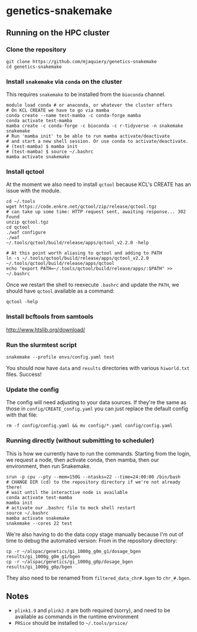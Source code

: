 # genetics-snakemake

## Running on the HPC cluster

### Clone the repository

```shell
git clone https://github.com/mjaquiery/genetics-snakemake
cd genetics-snakemake
```

###  Install `snakemake` via `conda` on the cluster
This requires `snakemake` to be installed from the `bioconda` channel. 

```shell
module load conda # or anaconda, or whatever the cluster offers
# On KCL CREATE we have to go via mamba 
conda create --name test-mamba -c conda-forge mamba
conda activate test-mamba
mamba create -c conda-forge -c bioconda -c r-tidyverse -n snakemake snakemake
# Run 'mamba init' to be able to run mamba activate/deactivate
# and start a new shell session. Or use conda to activate/deactivate.
# (test-mamba) $ mamba init
# (test-mamba) $ source ~/.bashrc
mamba activate snakemake
```


### Install qctool

At the moment we also need to install `qctool` because KCL's CREATE has an issue with the module.

```shell
cd ~/.tools
wget https://code.enkre.net/qctool/zip/release/qctool.tgz
# can take up some time: HTTP request sent, awaiting response... 302 Found
unzip qctool.tgz
cd qctool
./waf configure
./waf
~/.tools/qctool/build/release/apps/qctool_v2.2.0 -help

# At this point worth aliasing to qctool and adding to PATH
ln -s ~/.tools/qctool/build/release/apps/qctool_v2.2.0 ~/.tools/qctool/build/release/apps/qctool
echo "export PATH=~/.tools/qctool/build/release/apps/:$PATH" >> ~/.bashrc
```

Once we restart the shell to reexecute `.bashrc` and update the `PATH`,
we should have `qctool` available as a command:

```shell
qctool -help
```

### Install bcftools from samtools

http://www.htslib.org/download/

### Run the slurmtest script

```shell
snakemake --profile envs/config.yaml test
```

You should now have `data` and `results` directories with various `hiworld.txt` files. Success!


### Update the config

The config will need adjusting to your data sources. 
If they're the same as those in `config/CREATE_config.yaml` you can just replace the 
default config with that file:
```shell
rm -f config/config.yaml && mv config/*.yaml config/config.yaml
```

### Running directly (without submitting to scheduler)

This is how we currently have to run the commands.
Starting from the login, we request a node, then activate conda, then mamba, 
then our environment, then run Snakemake.

```shell
srun -p cpu --pty --mem=150G --ntasks=22 --time=24:00:00 /bin/bash
# CHANGE DIR (cd) to the repository directory if we're not already there!
# wait until the interactive node is available
conda activate test-mamba
mamba init
# activate our .bashrc file to mock shell restart
source ~/.bashrc
mamba activate snakemake
snakemake --cores 22 test
```

We're also having to do the data copy stage manually because I'm out of time to debug the automated version:
From in the repository directory:
```shell
cp -r ~/alspac/genetics/gi_1000g_g0m_g1/dosage_bgen results/gi_1000g_g0m_g1/bgen
cp -r ~/alspac/genetics/gi_1000g_g0p/dosage_bgen results/gi_1000g_g0p/bgen
```

They also need to be renamed from `filtered_data_chr#.bgen` to `chr_#.bgen`.

## Notes

- `plink1.9` and `plink2.0` are both required (sorry), and need to be available as commands in the runtime environment
- `PRSice` should be installed to `~/.tools/prsice/`
